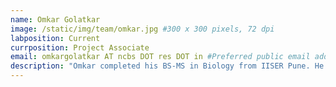 ```yaml
---
name: Omkar Golatkar
image: /static/img/team/omkar.jpg #300 x 300 pixels, 72 dpi
labposition: Current
currposition: Project Associate
email: omkargolatkar AT ncbs DOT res DOT in #Preferred public email address
description: "Omkar completed his BS-MS in Biology from IISER Pune. He is interested in modeling mycobacterium tuberculosis protein-protein interaction. He is enthusiastic for science communication."
---
```


